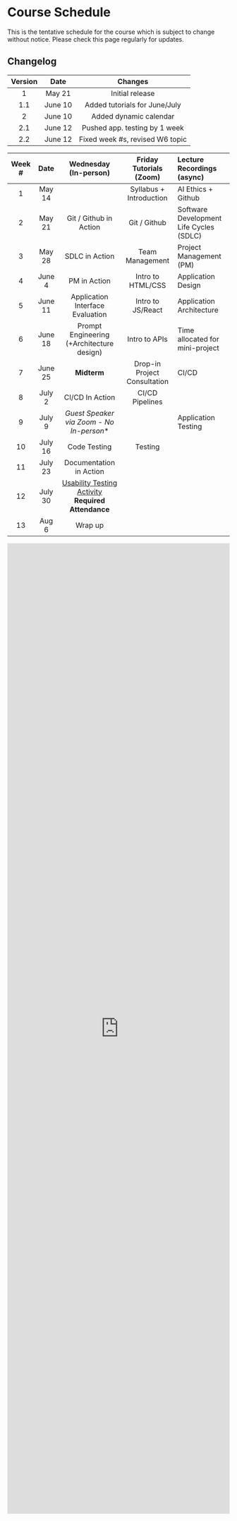 # Course Schedule

This is the tentative schedule for the course which is subject to change without notice. Please check this page regularly for updates.

## Changelog

| Version |  Date   |             Changes             |
| :-----: | :-----: | :-----------------------------: |
|    1    | May 21  |         Initial release         |
|   1.1   | June 10 |  Added tutorials for June/July  |
|    2    | June 10 |     Added dynamic calendar      |
|   2.1   | June 12 |  Pushed app. testing by 1 week  |
|   2.2   | June 12 | Fixed week #s, revised W6 topic |


| **Week #** | **Date** |         **Wednesday (In-person)**          | **Friday Tutorials (Zoom)**  | **Lecture Recordings (async)**          |
| :--------: | :------: | :----------------------------------------: | :--------------------------: | :-------------------------------------- |
|     1      |  May 14  |                                            |   Syllabus + Introduction    | AI Ethics + Github                      |
|     2      |  May 21  |           Git / Github in Action           |         Git / Github         | Software Development Life Cycles (SDLC) |
|     3      |  May 28  |               SDLC in Action               |       Team Management        | Project Management (PM)                 |
|     4      |  June 4  |                PM in Action                |      Intro to HTML/CSS       | Application Design                      |
|     5      | June 11  |      Application Interface Evaluation      |      Intro to JS/React       | Application Architecture                |
|     6      | June 18  |            Prompt Engineering (+Architecture design)             |        Intro to APIs         | Time allocated for mini-project         |
|     7      | June 25  |                **Midterm**                 | Drop-in Project Consultation | CI/CD                                   |
|     8      |  July 2  |              CI/CD In Action               |       CI/CD Pipelines        |                                         |
|     9      |  July 9  | **Guest Speaker via Zoom* - No In-person** |                              | Application Testing                     |
|     10     | July 16  |                Code Testing                |           Testing            |                                         |
|     11     | July 23  |          Documentation in Action           |                              |                                         |
|     12     | July 30  |         [Usability Testing Activity](peer-testing.md) **Required Attendance**         |                              |                                         |
|     13     |  Aug 6   |                  Wrap up                   |                              |                                         |


<iframe 
  src="https://docs.google.com/spreadsheets/d/e/2PACX-1vQL763pIeY2ErG5boxRTc75Iqef4Gp7ngidH8cTZaChiLXX0-J-XNkhbMDGruNOI9TbFxKbW2L7fdV_/pubhtml?widget=true&headers=false" 
  width="100%" 
  height="2200" 
  style="border: none; overflow: hidden;" 
  scrolling="no">
</iframe>
